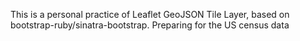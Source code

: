 This is a personal practice of Leaflet GeoJSON Tile Layer, based on bootstrap-ruby/sinatra-bootstrap.  Preparing for the US census data
